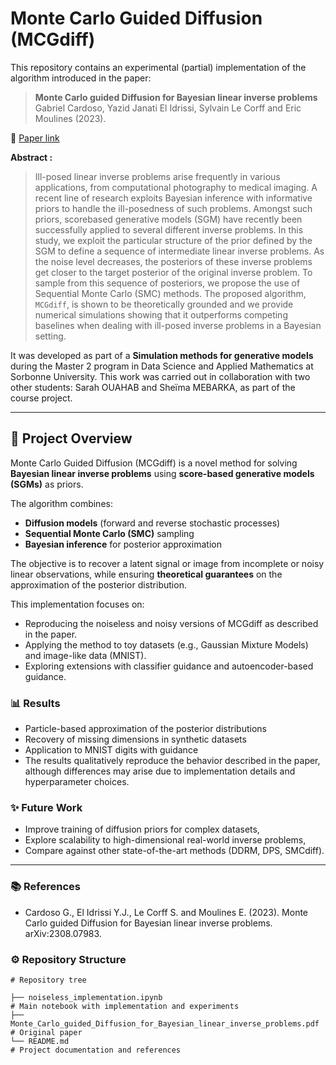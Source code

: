 # Monte Carlo Guided Diffusion (MCGdiff)

This repository contains an experimental (partial) implementation of the algorithm introduced in the paper:  

> **Monte Carlo guided Diffusion for Bayesian linear inverse problems**  
> Gabriel Cardoso, Yazid Janati El Idrissi, Sylvain Le Corff and Eric Moulines (2023).

📄 [Paper link](https://arxiv.org/abs/2308.07983)

**Abstract :**

> Ill-posed linear inverse problems arise frequently in various applications, from computational
photography to medical imaging. A recent line of research exploits Bayesian inference with
informative priors to handle the ill-posedness of such problems. Amongst such priors, scorebased generative models (SGM) have recently been successfully applied to several different
inverse problems. In this study, we exploit the particular structure of the prior defined by
the SGM to define a sequence of intermediate linear inverse problems. As the noise level
decreases, the posteriors of these inverse problems get closer to the target posterior of the
original inverse problem. To sample from this sequence of posteriors, we propose the use of
Sequential Monte Carlo (SMC) methods. The proposed algorithm, $\texttt{MCGdiff}$, is shown to be
theoretically grounded and we provide numerical simulations showing that it outperforms
competing baselines when dealing with ill-posed inverse problems in a Bayesian setting.

It was developed as part of a **Simulation methods for generative models** during the Master 2 program in Data Science and Applied Mathematics at Sorbonne University. This work was carried out in collaboration with two other students: Sarah OUAHAB and Sheïma MEBARKA, as part of the course project.

---

## 📌 Project Overview  

Monte Carlo Guided Diffusion (MCGdiff) is a novel method for solving **Bayesian linear inverse problems** using **score-based generative models (SGMs)** as priors. 

The algorithm combines:  

- **Diffusion models** (forward and reverse stochastic processes)  
- **Sequential Monte Carlo (SMC)** sampling  
- **Bayesian inference** for posterior approximation  

The objective is to recover a latent signal or image from incomplete or noisy linear observations, while ensuring **theoretical guarantees** on the approximation of the posterior distribution.  

This implementation focuses on:  

- Reproducing the noiseless and noisy versions of MCGdiff as described in the paper.  
- Applying the method to toy datasets (e.g., Gaussian Mixture Models) and image-like data (MNIST).  
- Exploring extensions with classifier guidance and autoencoder-based guidance.  


### 📊 Results

- Particle-based approximation of the posterior distributions
- Recovery of missing dimensions in synthetic datasets
- Application to MNIST digits with guidance
- The results qualitatively reproduce the behavior described in the paper, although differences may arise due to implementation details and hyperparameter choices.


### ✨ Future Work

- Improve training of diffusion priors for complex datasets,
- Explore scalability to high-dimensional real-world inverse problems,
- Compare against other state-of-the-art methods (DDRM, DPS, SMCdiff).

---

### 📚 References

- Cardoso G., El Idrissi Y.J., Le Corff S. and Moulines E. (2023). Monte Carlo guided Diffusion for Bayesian linear inverse problems. arXiv:2308.07983.

### ⚙️ Repository Structure  

```{r, eval=FALSE}
# Repository tree

├── noiseless_implementation.ipynb                                                     # Main notebook with implementation and experiments
├── Monte_Carlo_guided_Diffusion_for_Bayesian_linear_inverse_problems.pdf              # Original paper
└── README.md                                                                          # Project documentation and references

